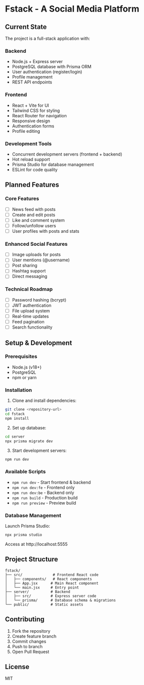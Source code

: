 # Fstack - A Social Media Platform

## Current State
The project is a full-stack application with:

### Backend
- Node.js + Express server
- PostgreSQL database with Prisma ORM
- User authentication (register/login)
- Profile management
- REST API endpoints

### Frontend
- React + Vite for UI
- Tailwind CSS for styling
- React Router for navigation
- Responsive design
- Authentication forms
- Profile editing

### Development Tools
- Concurrent development servers (frontend + backend)
- Hot reload support
- Prisma Studio for database management
- ESLint for code quality

## Planned Features

### Core Features
- [ ] News feed with posts
- [ ] Create and edit posts
- [ ] Like and comment system
- [ ] Follow/unfollow users
- [ ] User profiles with posts and stats

### Enhanced Social Features
- [ ] Image uploads for posts
- [ ] User mentions (@username)
- [ ] Post sharing
- [ ] Hashtag support
- [ ] Direct messaging

### Technical Roadmap
- [ ] Password hashing (bcrypt)
- [ ] JWT authentication
- [ ] File upload system
- [ ] Real-time updates
- [ ] Feed pagination
- [ ] Search functionality

## Setup & Development

### Prerequisites
- Node.js (v18+)
- PostgreSQL
- npm or yarn

### Installation
1. Clone and install dependencies:
```bash
git clone <repository-url>
cd fstack
npm install
```

2. Set up database:
```bash
cd server
npx prisma migrate dev
```

3. Start development servers:
```bash
npm run dev
```

### Available Scripts
- `npm run dev` - Start frontend & backend
- `npm run dev:fe` - Frontend only
- `npm run dev:be` - Backend only
- `npm run build` - Production build
- `npm run preview` - Preview build

### Database Management
Launch Prisma Studio:
```bash
npx prisma studio
```
Access at http://localhost:5555

## Project Structure
```
fstack/
├── src/              # Frontend React code
│   ├── components/   # React components
│   ├── App.jsx      # Main React component
│   └── main.jsx     # Entry point
├── server/          # Backend
│   ├── src/         # Express server code
│   └── prisma/      # Database schema & migrations
└── public/          # Static assets
```

## Contributing
1. Fork the repository
2. Create feature branch
3. Commit changes
4. Push to branch
5. Open Pull Request

## License
MIT